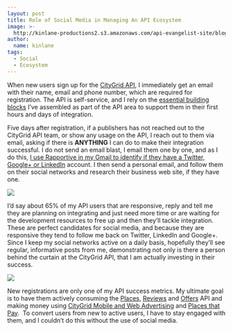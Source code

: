 ```yaml
---
layout: post
title: Role of Social Media in Managing An API Ecosystem
image: >-
  http://kinlane-productions2.s3.amazonaws.com/api-evangelist-site/blog/twitter_logo.jpg
author:
  name: kinlane
tags:
  - Social
  - Ecosystem
---
```

When new users sign up for the [CityGrid API](http://developer.citygridmedia.com "CityGrid API"), I immediately get an email with their name, email and phone number, which are required for registration. The API is self-service, and I rely on the [essential building blocks](/2011/03/07/api-area-common-building-blocks/ "essential building blocks") I’ve assembled as part of the API area to support them in their first hours and days of integration.

Five days after registration, if a publishers has not reached out to the CityGrid API team, or show any usage on the API, I reach out to them via email, asking if there is **ANYTHING** I can do to make their integration successful. I do not send an email blast, I email them one by one, and as I do this, [I use Rapportive in my Gmail to identify if they have a Twitter, Google+ or LinkedIn](/2012/01/23/engaging-my-api-developers-immediately-with-rapportive/ "I use rapportive in Gmail to identify if they have a twitter, linkedin or google+ account") account. I then send a personal email, and follow them on their social networks and research their business web site, if they have one.

![](http://kinlane-productions2.s3.amazonaws.com/LinkedIn.jpg)

I’d say about 65% of my API users that are responsive, reply and tell me they are planning on integrating and just need more time or are waiting for the development resources to free up and then they’ll tackle integration. These are perfect candidates for social media, and because they are responsive they tend to follow me back on Twitter, LinkedIn and Google+. Since I keep my social networks active on a daily basis, hopefully they’ll see regular, informative posts from me, demonstrating not only is there a person behind the curtain at the CityGrid API, that I am actually investing in their success.

![](http://kinlane-productions2.s3.amazonaws.com/google-plus/google_plus.png)

New registrations are only one of my API success metrics. My ultimate goal is to have them actively consuming the [Places](http://docs.citygridmedia.com/display/citygridv2/Places+API "Places API"), [Reviews](http://docs.citygridmedia.com/display/citygridv2/Reviews+API "Reviews API") and [Offers](http://docs.citygridmedia.com/display/citygridv2/Offers+API "Offers API") API and making money using [CityGrid Mobile and Web Advertising](http://docs.citygridmedia.com/display/citygridv2/Ads+by+CityGrid "CityGrid Mobile and Web Advertising") and [Places that Pay](http://docs.citygridmedia.com/display/citygridv2/Places+that+Pay "Places that Pay").  To convert users from new to active users, I have to stay engaged with them, and I couldn’t do this without the use of social media.